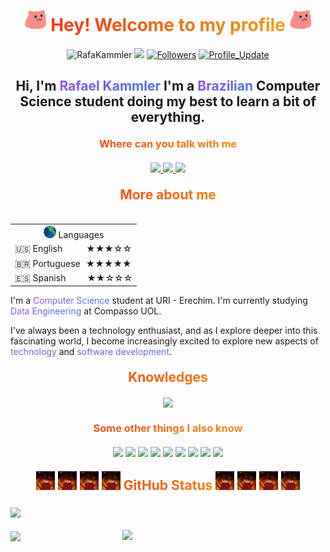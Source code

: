 <h1 class="titles">
  <img src="./meow_party.gif" width="36" /> Hey! Welcome to my profile
  <img src="./meow_party.gif" width="36" />
</h1>

<p align="center">
  <img
    src="https://komarev.com/ghpvc/?username=RafaKammler"
    alt="RafaKammler"
  />
  <a href="https://github.com/RafaKammler/RafaKammler/pulse" alt="Activity"
    ><img
      src="https://img.shields.io/github/commit-activity/m/RafaKammler/RafaKammler"
  /></a>
  <a href="https://github.com/RafaKammler?tab=followers"
    ><img
      alt="Followers"
      src="https://img.shields.io/github/followers/RafaKammler?color=4C1&logo=github"
  /></a>
  <a href="https://github.com/RafaKammler/RafaKammler" target="_blank"
    ><img
      alt="Profile_Update"
      src="https://img.shields.io/github/last-commit/RafaKammler/RafaKammler?label=Profile%20update&style=fflat-square"
  /></a>
</p>

<h2 align="center">
  Hi, I'm <span class="gradient_text">Rafael Kammler</span> I'm a <span class = "gradient_text">Brazilian</span> Computer Science student
  doing my best to learn a bit of everything.
</h2>

<h3 class="titles">Where can you talk with me</h3>
<p align="center">
  <a href="mailto:rafaelgkammler@gmail.com" target="_blank">
    <img
      src="https://img.shields.io/badge/Gmail-D14836?style=for-the-badge&logo=gmail&logoColor=white"
    />
  </a>
  <a
    href="https://www.linkedin.com/in/rafael-gustavo-kammler-4b3b11305/"
    target="_blank"
  >
    <img
      src="https://img.shields.io/badge/LinkedIn-0077B5?style=for-the-badge&logo=linkedin&logoColor=white"
    />
  </a>
  <a href="https://www.instagram.com/rafael.kammler" target="_blank">
    <img
      src="https://img.shields.io/badge/Instagram-%23E4405F.svg?style=for-the-badge&logo=Instagram&logoColor=white"
    />
  </a>
</p>

<h2 class="titles">More about me</h2>
<table align="right" style="margin-left: 15px;">
    <tr><td align="center"> <img src="./world.gif" width=20/> Languages </a></td></tr>
    <tr><td><a> 🇺🇸 English <span class="stars-english">★★★☆☆</span></a></td></tr>
    <tr><td><a> 🇧🇷 Portuguese <span class="stars-portuguese">★★★★★</span></a></td></tr>
    <tr><td><a> 🇪🇸 Spanish <span class="stars-spanish">★★☆☆☆</span></a></td></tr>
</table>
<p align="left" style="margin-top: 20px;">
  I'm a <span class="gradient_text">Computer Science </span> student at URI - Erechim.</a> I'm currently studying <span class="gradient_text">Data Engineering</span> at Compasso UOL</a>. <p class="spaced-paragraph">
  I've always been a technology enthusiast, and as I explore deeper into this fascinating world, I become increasingly excited to explore new aspects of <span class="gradient_text">technology</span> and <span class="gradient_text">software development</span>.
</p>

<h2 class="titles">Knowledges</h2>
<p align=center><img src="https://skillicons.dev/icons?i=py,docker,git,github,sqlite,linux,aws"></a>

<h3 class="titles"> Some other things I also know </h3>
<p align="center">
<img src="https://img.shields.io/badge/Insomnia-black?style=for-the-badge&logo=insomnia&logoColor=5849BE">
<img src="https://img.shields.io/badge/pandas-%23150458.svg?style=for-the-badge&logo=pandas&logoColor=">
<img src="https://img.shields.io/badge/jupyter-%23FA0F00.svg?style=for-the-badge&logo=jupyter&logoColor=white">
<img src="https://img.shields.io/badge/Matplotlib-%23ffffff.svg?style=for-the-badge&logo=Matplotlib&logoColor=black">
<img src="https://img.shields.io/badge/dbeaver-382923?style=for-the-badge&logo=dbeaver&logoColor=white">
<img src="https://img.shields.io/badge/AWS-%23FF9900.svg?style=for-the-badge&logo=amazon-aws&logoColor=white">
<img src="https://img.shields.io/badge/Visual%20Studio%20Code-0078d7.svg?style=for-the-badge&logo=visual-studio-code&logoColor=white">
<img src="https://img.shields.io/badge/c++-%2300599C.svg?style=for-the-badge&logo=c%2B%2B&logoColor=white">
<img src="https://img.shields.io/badge/kubernetes-%23326ce5.svg?style=for-the-badge&logo=kubernetes&logoColor=white">
</p>


<h2 class="titles">
<img src="./elmofire.gif" width=30>
<img src="./elmofire.gif" width=30>
<img src="./elmofire.gif" width=30>
<img src="./elmofire.gif" width=30>
GitHub Status
<img src="./elmofire.gif" width=30>
<img src="./elmofire.gif" width=30>
<img src="./elmofire.gif" width=30>
<img src="./elmofire.gif" width=30>
</h2>
<div style="margin-bottom: 20px">
<img src="https://github-readme-activity-graph.vercel.app/graph?username=RafaKammler&custom_title=RafaKammler%20GitHub%20Activity%20Graph&bg_color=141321&color=fe428e&line=fe428e&point=fe428e&area_color=4776E6&title_color=FFFFFF&area=true)" align="center">
</div>
<img align="center" src='https://github-readme-stats.vercel.app/api?username=RafaKammler&show_icons=true&rank_icon=github&theme=radical&layout=compact#gh-dark-mode-only' width=325>
<img align="right" src="https://github-readme-stats.vercel.app/api/top-langs/?username=RafaKammler&layout=compact&theme=radical" width= 325>

<style>
  .stars-english {
    padding-left: 34px; 
  }
  .stars-portuguese {
    padding-left: 5px; 
  }
  .stars-spanish {
    padding-left: 30px; 
  }
  .yellow_text {
    color: #EC9F19;
  }
  .gradient_text {
    background: linear-gradient(to right, #8E54E9, #4776E6);
    -webkit-background-clip: text;
    color: transparent;
  }
  .spaced-paragraph {
    margin-bottom: 20px; 
  }
  .titles {
    text-align: center; 
    margin-top: 20px; 
    margin-bottom: 20px;
    width: 100%; 
    background: linear-gradient(to right, #f12711, #f5af19);
    -webkit-background-clip: text;
    color: transparent;
  }
</style>